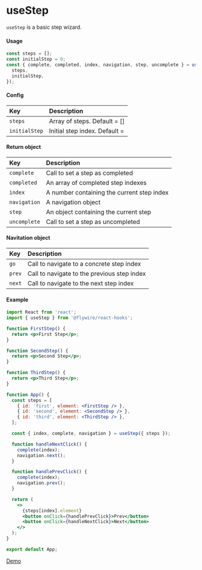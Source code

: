 # useStep

`useStep` is a basic step wizard.

#### Usage

```js
const steps = [];
const initialStep = 0;
const { complete, completed, index, navigation, step, uncomplete } = useStep({
  steps,
  initialStep,
});
```

#### Config

| Key           | Description                   |
| :------------ | :---------------------------- |
| `steps`       | Array of steps. Default = []  |
| `initialStep` | Initial step index. Default = |

#### Return object

| Key          | Description                                |
| :----------- | :----------------------------------------- |
| `complete`   | Call to set a step as completed            |
| `completed`  | An array of completed step indexes         |
| `index`      | A number containing the current step index |
| `navigation` | A navigation object                        |
| `step`       | An object containing the current step      |
| `uncomplete` | Call to set a step as uncompleted          |

#### Navitation object

| Key    | Description                                 |
| :----- | :------------------------------------------ |
| `go`   | Call to navigate to a concrete step index   |
| `prev` | Call to navigate to the previous step index |
| `next` | Call to navigate to the next step index     |

#### Example

```jsx harmony
import React from 'react';
import { useStep } from '@flywire/react-hooks';

function FirstStep() {
  return <p>First Step</p>;
}

function SecondStep() {
  return <p>Second Step</p>;
}

function ThirdStep() {
  return <p>Third Step</p>;
}

function App() {
  const steps = [
    { id: 'first', element: <FirstStep /> },
    { id: 'second', element: <SecondStep /> },
    { id: 'third', element: <ThirdStep /> },
  ];

  const { index, complete, navigation } = useStep({ steps });

  function handleNextClick() {
    complete(index);
    navigation.next();
  }

  function handlePrevClick() {
    complete(index);
    navigation.prev();
  }

  return (
    <>
      {steps[index].element}
      <button onClick={handlePrevClick}>Prev</button>
      <button onClick={handleNextClick}>Next</button>
    </>
  );
}

export default App;
```

[Demo](https://codesandbox.io/s/flywire-react-hooks-usestep-4v250?file=/src/App.js)